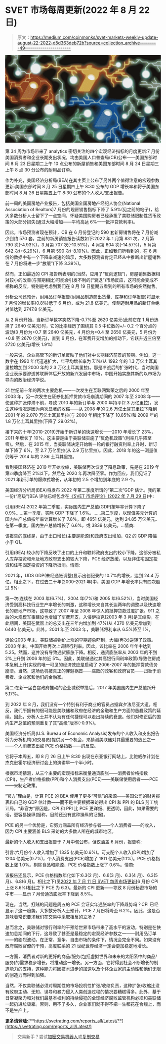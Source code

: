 # SVET 市场每周更新(2022 年 8 月 22 日)

> 原文：<https://medium.com/coinmonks/svet-markets-weekly-update-august-22-2022-d5d363deb72b?source=collection_archive---------49----------------------->

![](img/9e97240309bf0af8d96f0d4c0c09a6b8.png)

第 34 周为市场带来了 analytics 密切关注的四个宏观经济指标的月度更新:7 月份美国消费者和企业长期支出状况，均由美国人口普查局(CB)公布——美国东部时间 8 月 23 日星期二上午 10 点公布的新屋销售和美国东部时间 8 月 24 日星期三上午 8 点 30 分公布的耐用品订单。

作为补充，美国经济分析局(BEA)在其主页上公布了另外两个值得注意的宏观参数更新:美国东部时间 8 月 25 日星期四上午 8:30 公布的 GDP 增长率和将于美国东部时间 8 月 26 日星期五上午 8:30 公布的个人收入/支出报告。

前一周的美国房地产业报告，包括美国全国房地产经纪人协会(National Association of Realtors)7 月份的现房销售指标下降了 5.9%(见之前的帖子)，给大多数分析人士留下了一点空间，怀疑美国购房者已经承担了美联储限制性货币政策的大部分损失(通过大幅增加——平均高达 6%——抵押贷款利率)。

因此，市场预测者现在预计，CB 在 6 月份登记的 590 套新房销售将在 7 月份减少到约 570 套。之前的新房销售报告读数如下:2022 年 1 月第 831 次，2 月第 790 次(-4.93%)，3 月第 707 次(-10.51%)，4 月第 604 次(-14.57%)，5 月第 642 次(+6.29%)，6 月第 590 次(-8.10%)。因此，正如我们所看到的，在 6 月份的数据中有一个下降率减速的暗示，大多数预测者肯定已经从中推断出新屋销售在 7 月份将进一步“放缓”(下降 3.39%)。

然而，正如最近的 CPI 报告所表明的(当然，应用了“反向逻辑”)，房屋销售数据相对较小的改善(与预期相比)可能会引发不利的(“衰退”)市场反应，这可能会变成不相称的反应，特别是考虑到我们在 8 月 19 日星期五看到的所有市场的突然抛售。

分析公司还预计，耐用品订单报告(耐用品制造商出货量、库存和订单报告)将显示 7 月份的增长率(0.8%)低于 6 月份，或为 21.8 亿美元，使制造耐用品的新订单绝对值达到 2747.8 亿美元。

从 2 月份开始，当新订单数字突然下降-0.7%至 2620 亿美元(此前它在 1 月份选择了 2640 亿美元)时，它的比率经历了围绕其 0.5 中位数的+/- 0.2 个百分点的波动(3 月份为+0.7 至 2640 亿美元，4 月份为+0.4 至 2650 亿美元，5 月份为+0.8 至 2670 亿美元)，直到 6 月份，在军费开支增加的推动下，它跃升近三倍至 2720 亿美元(增长 1.9%)

一般来说，企业高管下的新订单反映了他们对中长期经济前景的预期。例如，这一数字在 1990 年代迅速扩大，年平均增长率为 7.1%(从 1992 年的 1.3 万亿土耳其里拉增加到 2000 年的 2.3 万亿土耳其里拉)。那是冷战后的扩张时代，当时美国企业表示要渗透苏联解体后开放的新兴发展中市场，中国开始实施其新的以市场为导向的政治经济学说。

21 世纪前十年的两次主要危机——一次发生在互联网繁荣之后的 2000 年至 2003 年，另一次发生在证券化抵押贷款市场崩溃期间的 2007 年至 2008 年——使这种扩张停滞不前，导致 2010 年的新订单与 2000 年持平(2.3 万亿里拉)。发生这种情况是因为两次显著的收缩——从 2008 年的 2.6 万亿土耳其里拉下降到 2001 年的 2.070 万亿土耳其里拉(与 2000 年相比下降了 10.85%)和 2009 年的 1.8 万亿土耳其里拉(下降了 29.02%)。

接下来的十年(2010-2019)开始于新订单的快速增长——2010 年增长了 23%，2011 年增长了 10%。这主要是由于美联储实施了“反危机政策”(利率几乎降至零)。然后，在 2015 年，当美联储决定开始新一轮的银行融资利率上升时，新订单下降了 6%，至 2.7 万亿里拉(从 2.9 万亿里拉)。因此，2018 年的这一测量值仍等于 2014 年的 2.86 土耳其里拉。

看到美国经济在 2019 年开始收缩，美联储再次恢复了降息政策，先是在 2019 年第四季度降至 2%以下，然后在 2020 年再次降至零。作为回应，我们见证了 2021 年新订单的爆炸式增长，从年初的 2.5 个增加到年底的 2.9 个。

美国经济分析局(BEA)将发布 2022 年第二季度所谓的“第二次”GDP 估计。我的第一份(“高级”)BEA 评估已经包含在[《SVET 市场评论》(2022 年 7 月 29 日)](/coinmonks/svet-markets-review-july-29-2022-a570bde4ff62)中:

引用(BEA):2022 年第二季度，实际国内生产总值(GDP)按年率计算下降了 0.9%……第一季度，实际 GDP 下降了 1.6%。……第二季度，以现值美元计算的国内生产总值按年率计算增长了 7.8%，即 4651 亿美元，达到 24.85 万亿美元。在第一季度，国内生产总值增长了 6.6%，或 3839 亿美元。…情商:

该报告的底线是，由于出口增长(主要是能源)和政府支出增加，Q2 的 GDP 降幅小于 Q1。

引用(BEA):较小的下降反映了出口的上升和联邦政府支出的较小下降，这部分被私人库存投资和州及地方政府支出的较大下降，PCE 经济放缓，以及非住宅固定投资和住宅固定投资的下降所抵消。情商:

2021 年，UDS GDP(未经通胀调整)显示出创纪录的 10.7%的增长，达到 24.4 万亿。相比之下，在过去二十年(2000-2021 年)中，美国 GDP 年增长率只有四次超过 5%:

第一次:连续在 2003 年(6.7%)、2004 年(7%)和 2005 年(6.52%)，当时美国经济受到高科技行业生产率增长的刺激，这种增长来自其长达两年的调整以及快速增长的房地产市场，这导致了 2007 年至 2008 年惊人的抵押贷款过度扩张。911 之后的大规模军事建设也增加了军费开支，入侵伊拉克(2003 年 3 月)是其缩影，在此期间，美国在武器上的总支出在三年内增加到 47%(从 4370 亿美元增加到 6440 亿美元)。此外，2001 年至 2003 年，美联储将利率从 6.5%降至 1%。

评论:2003 年末，美联储被物价上涨的早期迹象吓到，大幅(再次)逆转了政策。2003 年末，中国开始再次上调银行利率。因此，该比率在 2006 年年中达到 5.25。然而，这并没有导致通货膨胀下降。相反，通货膨胀率从 2003 年的不到 2%上升到 2006 年的近 5%。因此，美联储通过其高银行间利率政策(导致住房成本急剧上升)实现的唯一可见的经济效应是启动了 2006-2007 年的抵押贷款债务崩溃。当然，这场危机被真正的罪魁祸首——腐败的政客和政府官员——归咎于消费者、企业家和他们的金融家。

第二:在新一届白宫政府推动的企业减税举措后，2017 年美国国内生产总值跃升 5.17%。

到 2022 年 8 月，我们没有一个特别有利于商业的官员占据宾夕法尼亚大道。相反，我们所拥有的很可能是美联储和政府在经济的金融和生产方面的愚蠢政策的延续。因此，分析人士并不认为有任何捷径可以走出持续的衰退。他们对修正后的国内生产总值的预测重复了其“高级”版本(-0.9%)。

美国经济分析局(U.S. Bureau of Economic Analysis)发布的个人收入和支出报告将为分析机构(和交易员)提供另一个机会，来猜测美联储对其最重要的选民之一——个人消费支出或 PCE 价格指数——的反应。

它将于本周五，即 8 月 26 日上午 8:30 出现在东亚银行网站上，比鲍威尔计划在杰克逊霍尔经济研讨会上的演讲早一个半小时。

根据市场猜测，从三个主要的宏观指标来衡量通货膨胀——消费者价格指数(CPI)，生产者价格指数(PPI)和个人消费支出(PCE)——美联储使用后者——PCE——来制定政策。

“官方”理由是，计算 PCE 的 BEA 使用了更多“可信”的来源——美国公司的财务报表和自己的 GDP 估计数——而不是主要根据采访得出 CPI 和 PPI 的 BLS 劳工统计局。“非官方”原因是，CPI 和 PPI 比 PCE 更详细、更透明，因此，如果需要的话，更容易操纵(据称，目前还没有这种操纵的证据)。

PCE 的另一个优势是，它努力涵盖所有经济参与者——个人消费者——的收入，因为 CPI 主要涵盖 BLS 采访的大多数人所在的城市地区。

最新的个人收入和支出报告于 7 月中旬公布，但仅涵盖 6 月份，报告称:

引言:六月份个人收入增加了 1335 亿美元(0.6%)。可支配个人收入(DPI)增加了 1204 亿美元(0.7%)，个人消费支出(PCE)增加了 1811 亿美元(1.1%)。PCE 价格指数上涨 1.0%。剔除食品和能源，PCE 价格指数上涨了 0.6%。情商:

该报告还显示，PCE 价格指数年化如下:6.3(2 月)、6.6(3 月)、6.3(4 月)、6.3(5 月)、6.8(6 月)。相比之下(见[2022 年 7 月 11 日 SVET 每周市场更新)](https://svetrating.com/texts/136/)6 月份 CPI 上涨 8.6%(相比之下 PCE 为 6.3)。最新的 CPI 更新——导致 8 月份秘密市场的牛市——显示 7 月份通货膨胀率下降到 8.5%。

现在，当然，打赌的问题是周五的 PCE 会证实年通胀率的下降趋势吗？CPI 已经显示了这一趋势。大多数分析人士预计，PCE 7 月份将降至 6.2%。因此，这是否意味着常识要求我们在交易中采取相反的立场？

总而言之，美联储对银行利率的干预给世界市场带来了高水平的波动，特别是在快速加息期间的下行，这导致了甚至是最稳定的宏观经济参数之一——耐用品订单——的剧烈波动。在正常、竞争、自由市场的条件下，情况会完全不同。如果没有政府腐败官僚的干预，高度联系的 21 世纪世界经济一定会更加稳定地增长。

一方面，消费者对新的更好的商品/服务(包括虚拟世界和未来的太阳系中的商品/服务)的需求稳步增长，将推动这一增长。另一方面，它将得到社会不断增长的制造能力的支持，这种能力将因技术进步的加速以及个体企业家的主动性和他们无限的创造力而得到加强。

当然，不仅美联储必须对周期性的市场投机性扩张/收缩负责，这种扩张/收缩比没有政府主动、无知、误导和暴力侵入人类创造过程的情况要糟糕得多。此外，基于日常凝聚力和对我们最基本权利的持续侵犯的全球经济腐败监管机构必须和美联储一起扔进垃圾箱。否则，用不了多久，企业家们就不得不把一生都花在合规上，而不是生产上。

[**更多请登陆**](https://svetrating.com/reports_all/Latest/)**:**[**https://svetrating.com/reports_all/Latest/**](https://svetrating.com/reports_all/Latest/)

> 交易新手？尝试[加密交易机器人](/coinmonks/crypto-trading-bot-c2ffce8acb2a)或[复制交易](/coinmonks/top-10-crypto-copy-trading-platforms-for-beginners-d0c37c7d698c)